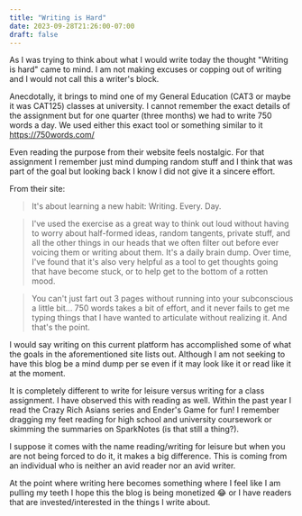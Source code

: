```yaml
---
title: "Writing is Hard"
date: 2023-09-28T21:26:00-07:00
draft: false
---
```


As I was trying to think about what I would write today the thought "Writing is hard" came to mind. I am not making excuses or copping out of writing and I would not call this a writer's block.

Anecdotally, it brings to mind one of my General Education (CAT3 or maybe it was CAT125) classes at university. I cannot remember the exact details of the assignment but for one quarter (three months) we had to write 750 words a day. We used either this exact tool or something similar to it https://750words.com/

Even reading the purpose from their website feels nostalgic. For that assignment I remember just mind dumping random stuff and I think that was part of the goal but looking back I know I did not give it a sincere effort.

From their site:
> It's about learning a new habit: Writing. Every. Day.

>I've used the exercise as a great way to think out loud without having to worry about half-formed ideas, random tangents, private stuff, and all the other things in our heads that we often filter out before ever voicing them or writing about them. It's a daily brain dump. Over time, I've found that it's also very helpful as a tool to get thoughts going that have become stuck, or to help get to the bottom of a rotten mood.

>You can't just fart out 3 pages without running into your subconscious a little bit... 750 words takes a bit of effort, and it never fails to get me typing things that I have wanted to articulate without realizing it. And that's the point.

I would say writing on this current platform has accomplished some of what the goals in the aforementioned site lists out. Although I am not seeking to have this blog be a mind dump per se even if it may look like it or read like it at the moment. 

It is completely different to write for leisure versus writing for a class assignment. I have observed this with reading as well.
Within the past year I read the Crazy Rich Asians series and Ender's Game for fun! I remember dragging my feet reading for high school and university coursework or skimming the summaries on SparkNotes (is that still a thing?).

I suppose it comes with the name reading/writing for leisure but when you are not being forced to do it, it makes a big difference. This is coming from an individual who is neither an avid reader nor an avid writer.

At the point where writing here becomes something where I feel like I am pulling my teeth I hope this the blog is being monetized 😂 or I have readers that are invested/interested in the things I write about. 